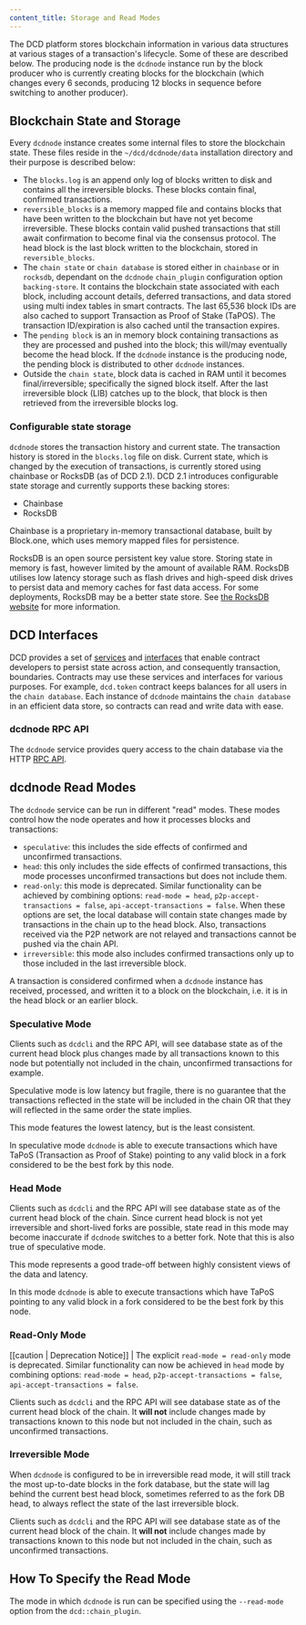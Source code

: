 ```yaml
---
content_title: Storage and Read Modes
---
```


The DCD platform stores blockchain information in various data structures at various stages of a transaction's lifecycle. Some of these are described below. The producing node is the `dcdnode` instance run by the block producer who is currently creating blocks for the blockchain (which changes every 6 seconds, producing 12 blocks in sequence before switching to another producer).

## Blockchain State and Storage

Every `dcdnode` instance creates some internal files to store the blockchain state. These files reside in the `~/dcd/dcdnode/data` installation directory and their purpose is described below:

* The `blocks.log` is an append only log of blocks written to disk and contains all the irreversible blocks. These blocks contain final, confirmed transactions.
* `reversible_blocks` is a memory mapped file and contains blocks that have been written to the blockchain but have not yet become irreversible. These blocks contain valid pushed transactions that still await confirmation to become final via the consensus protocol. The head block is the last block written to the blockchain, stored in `reversible_blocks`.
* The `chain state` or `chain database` is stored either in `chainbase` or in `rocksdb`, dependant on the `dcdnode` `chain_plugin` configuration option `backing-store`. It contains the blockchain state associated with each block, including account details, deferred transactions, and data stored using multi index tables in smart contracts. The last 65,536 block IDs are also cached to support Transaction as Proof of Stake (TaPOS). The transaction ID/expiration is also cached until the transaction expires.
* The `pending block` is an in memory block containing transactions as they are processed and pushed into the block; this will/may eventually become the head block. If the `dcdnode` instance is the producing node, the pending block is distributed to other `dcdnode` instances.
* Outside the `chain state`, block data is cached in RAM until it becomes final/irreversible; specifically the signed block itself. After the last irreversible block (LIB) catches up to the block, that block is then retrieved from the irreversible blocks log.

### Configurable state storage

`dcdnode` stores the transaction history and current state. The transaction history is stored in the `blocks.log` file on disk. Current state, which is changed by the execution of transactions, is currently stored using chainbase or RocksDB (as of DCD 2.1). DCD 2.1 introduces configurable state storage and currently supports these backing stores:

* Chainbase
* RocksDB

Chainbase is a proprietary in-memory transactional database, built by Block.one, which uses memory mapped files for persistence. 

RocksDB is an open source persistent key value store. Storing state in memory is fast, however limited by the amount of available RAM. RocksDB utilises low latency storage such as flash drives and high-speed disk drives to persist data and memory caches for fast data access. For some deployments, RocksDB may be a better state store. See [the RocksDB website](https://rocksdb.org/) for more information.


## DCD Interfaces

DCD provides a set of [services](../../) and [interfaces](https://developers.dcd.io/manuals/dcd.cdt/latest/files) that enable contract developers to persist state across action, and consequently transaction, boundaries. Contracts may use these services and interfaces for various purposes. For example, `dcd.token` contract keeps balances for all users in the `chain database`. Each instance of `dcdnode` maintains the `chain database` in an efficient data store, so contracts can read and write data with ease.

### dcdnode RPC API

The `dcdnode` service provides query access to the chain database via the HTTP [RPC API](../05_rpc_apis/index.md).

## dcdnode Read Modes

The `dcdnode` service can be run in different "read" modes. These modes control how the node operates and how it processes blocks and transactions:

- `speculative`: this includes the side effects of confirmed and unconfirmed transactions.
- `head`: this only includes the side effects of confirmed transactions, this mode processes unconfirmed transactions but does not include them.
- `read-only`: this mode is deprecated. Similar functionality can be achieved by combining options: `read-mode = head`, `p2p-accept-transactions = false`, `api-accept-transactions = false`. When these options are set, the local database will contain state changes made by transactions in the chain up to the head block. Also, transactions received via the P2P network are not relayed and transactions cannot be pushed via the chain API.
- `irreversible`: this mode also includes confirmed transactions only up to those included in the last irreversible block.

A transaction is considered confirmed when a `dcdnode` instance has received, processed, and written it to a block on the blockchain, i.e. it is in the head block or an earlier block.

### Speculative Mode

Clients such as `dcdcli` and the RPC API, will see database state as of the current head block plus changes made by all transactions known to this node but potentially not included in the chain, unconfirmed transactions for example.

Speculative mode is low latency but fragile, there is no guarantee that the transactions reflected in the state will be included in the chain OR that they will reflected in the same order the state implies.  

This mode features the lowest latency, but is the least consistent. 

In speculative mode `dcdnode` is able to execute transactions which have TaPoS (Transaction as Proof of Stake) pointing to any valid block in a fork considered to be the best fork by this node.

### Head Mode

Clients such as `dcdcli` and the RPC API will see database state as of the current head block of the chain.  Since current head block is not yet irreversible and short-lived forks are possible, state read in this mode may become inaccurate  if `dcdnode` switches to a better fork.  Note that this is also true of speculative mode.  

This mode represents a good trade-off between highly consistent views of the data and latency.

In this mode `dcdnode` is able to execute transactions which have TaPoS pointing to any valid block in a fork considered to be the best fork by this node.

### Read-Only Mode

[[caution | Deprecation Notice]]
| The explicit `read-mode = read-only` mode is deprecated. Similar functionality can now be achieved in `head` mode by combining options: `read-mode = head`, `p2p-accept-transactions = false`, `api-accept-transactions = false`.

Clients such as `dcdcli` and the RPC API will see database state as of the current head block of the chain. It **will not** include changes made by transactions known to this node but not included in the chain, such as unconfirmed transactions.

### Irreversible Mode

When `dcdnode` is configured to be in irreversible read mode, it will still track the most up-to-date blocks in the fork database, but the state will lag behind the current best head block, sometimes referred to as the fork DB head, to always reflect the state of the last irreversible block. 

Clients such as `dcdcli` and the RPC API will see database state as of the current head block of the chain. It **will not** include changes made by transactions known to this node but not included in the chain, such as unconfirmed transactions.

## How To Specify the Read Mode

The mode in which `dcdnode` is run can be specified using the `--read-mode` option from the `dcd::chain_plugin`.
